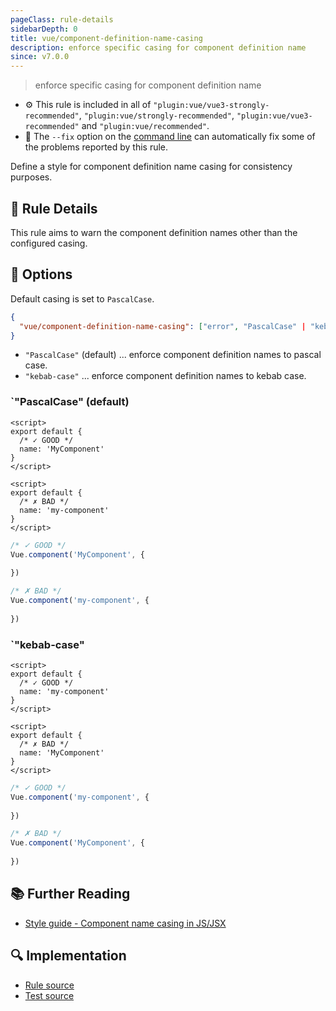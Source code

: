 ```yaml
---
pageClass: rule-details
sidebarDepth: 0
title: vue/component-definition-name-casing
description: enforce specific casing for component definition name
since: v7.0.0
---
```

> enforce specific casing for component definition name

- :gear: This rule is included in all of `"plugin:vue/vue3-strongly-recommended"`, `"plugin:vue/strongly-recommended"`, `"plugin:vue/vue3-recommended"` and `"plugin:vue/recommended"`.
- :wrench: The `--fix` option on the [command line](https://eslint.org/docs/user-guide/command-line-interface#fixing-problems) can automatically fix some of the problems reported by this rule.

Define a style for component definition name casing for consistency purposes.

## :book: Rule Details

This rule aims to warn the component definition names other than the configured casing.

## :wrench: Options

Default casing is set to `PascalCase`.

```json
{
  "vue/component-definition-name-casing": ["error", "PascalCase" | "kebab-case"]
}
```

- `"PascalCase"` (default) ... enforce component definition names to pascal case.
- `"kebab-case"` ... enforce component definition names to kebab case.

### `"PascalCase" (default)

<eslint-code-block fix :rules="{'vue/component-definition-name-casing': ['error']}">

```vue
<script>
export default {
  /* ✓ GOOD */
  name: 'MyComponent'
}
</script>
```

</eslint-code-block>

<eslint-code-block fix :rules="{'vue/component-definition-name-casing': ['error']}">

```vue
<script>
export default {
  /* ✗ BAD */
  name: 'my-component'
}
</script>
```

</eslint-code-block>

<eslint-code-block fix language="javascript" filename="src/MyComponent.js" :rules="{'vue/component-definition-name-casing': ['error']}">

```js
/* ✓ GOOD */
Vue.component('MyComponent', {
  
})

/* ✗ BAD */
Vue.component('my-component', {
  
})
```

</eslint-code-block>

### `"kebab-case"

<eslint-code-block fix :rules="{'vue/component-definition-name-casing': ['error', 'kebab-case']}">

```vue
<script>
export default {
  /* ✓ GOOD */
  name: 'my-component'
}
</script>
```

</eslint-code-block>

<eslint-code-block fix :rules="{'vue/component-definition-name-casing': ['error', 'kebab-case']}">

```vue
<script>
export default {
  /* ✗ BAD */
  name: 'MyComponent'
}
</script>
```

</eslint-code-block>

<eslint-code-block fix language="javascript" filename="src/MyComponent.js" :rules="{'vue/component-definition-name-casing': ['error', 'kebab-case']}">

```js
/* ✓ GOOD */
Vue.component('my-component', {
  
})

/* ✗ BAD */
Vue.component('MyComponent', {
  
})
```

</eslint-code-block>

## :books: Further Reading

- [Style guide - Component name casing in JS/JSX](https://v3.vuejs.org/style-guide/#component-name-casing-in-js-jsx-strongly-recommended)

## :mag: Implementation

- [Rule source](https://github.com/vuejs/eslint-plugin-vue/blob/master/lib/rules/component-definition-name-casing.js)
- [Test source](https://github.com/vuejs/eslint-plugin-vue/blob/master/tests/lib/rules/component-definition-name-casing.js)

